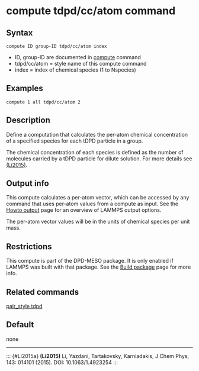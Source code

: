# compute tdpd/cc/atom command

## Syntax

``` LAMMPS
compute ID group-ID tdpd/cc/atom index
```

-   ID, group-ID are documented in [compute](compute) command
-   tdpd/cc/atom = style name of this compute command
-   index = index of chemical species (1 to Nspecies)

## Examples

``` LAMMPS
compute 1 all tdpd/cc/atom 2
```

## Description

Define a computation that calculates the per-atom chemical concentration
of a specified species for each tDPD particle in a group.

The chemical concentration of each species is defined as the number of
molecules carried by a tDPD particle for dilute solution. For more
details see [(Li2015)](Li2015a).

## Output info

This compute calculates a per-atom vector, which can be accessed by any
command that uses per-atom values from a compute as input. See the
[Howto output](Howto_output) page for an overview of LAMMPS output
options.

The per-atom vector values will be in the units of chemical species per
unit mass.

## Restrictions

This compute is part of the DPD-MESO package. It is only enabled if
LAMMPS was built with that package. See the [Build
package](Build_package) page for more info.

## Related commands

[pair_style tdpd](pair_mesodpd)

## Default

none

------------------------------------------------------------------------

::: {#Li2015a}
**(Li2015)** Li, Yazdani, Tartakovsky, Karniadakis, J Chem Phys, 143:
014101 (2015). DOI: 10.1063/1.4923254
:::
